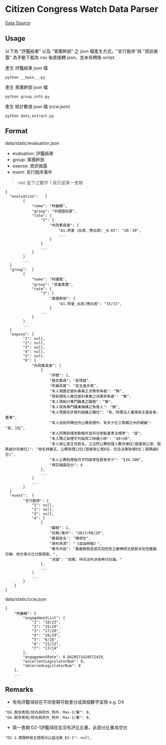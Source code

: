 # Citizen Congress Watch Data Parser

[Data Source](https://drive.google.com/drive/folders/1Mxch7psIix_tItg2M0PbkWcE0ywU-DWy)

## Usage

以下為 "評鑑結果" 以及 "黨團幹部" 之 json 檔產生方式，"言行脫序"與 "資訊揭露" 為手動下載為 csv 後直接轉 json，並未有轉換 script


產生 評鑑結果 json 檔
```lan=shell
python __main__.py
```

產生 黨團幹部 json 檔
```lan=shell
python group_info.py
```

產生 統計數值 json 檔 (ccw.json)
```lan=shell
python data_extract.py
```

## Format

data/static/evaluation.json

- evaluation: 評鑑結果
- group: 黨團幹部
- expose: 資訊揭露
- event: 言行脫序事件

> rate 底下之數字 1 表示是第一會期

```lan=json
{
  "evaluation":   [
        {
            "name": "林麗蟬",
            "group": "中國國民黨",
            "rate": {
                "1": {
                    "內政委員會": {
                        "A1.院會（出席／應出席）_0.03": "20／20",
                        ...
                    }
                }
                ...
            }
        }
        ...
  ]
  "group":  [
        {
            "name": "柯建銘",
            "group": "民進黨團",
            "rate": {
                "3": {
                    "黨團幹部": {
                        "A1.院會_出席/應出席": "15/15",
                    }
                ...
            }
        }
        ...
  ]
  "expose": {
        "1": null,
        "2": null,
        "3": null,
        "4": null,
        "5": null,
        "6": {
            "內政委員會": [
                {
                    "序號": 1,
                    "題目委員": "吳琪銘",
                    "所屬政黨": "民主進步黨",
                    "本人現擔任營利事業之決策參與者": "無",
                    "現有關係人擔任營利事業之決策參與者": "無",
                    "本人現執行專門職業之職務": "無",
                    "本人現為專門職業機構之負責人": "無",
                    "本人現擔任非營利組織之職位": "有，財團法人臺灣民主基金會，董事",
                    "本人目前所聘任的公費助理中，有多少位三等親之內的親屬": "有，1位",
                    "本人所聘助理勞動條件皆符合勞動基準法標準": "是",
                    "本人聘之助理平均每周工時幾小時": "40小時",
                    "本人辦公室主任姓名，立法院公費助理人數共幾位(國會辦公室、服務處分別幾位)": "姓名林麗玉，公費助理12位(國會辦公室6位，包含法案助理6位；服務處6位)",
                    "本人公費助理每月平均經常性薪資多少": "$34,300",
                    "資訊揭露加分": 6
                },
                ...
            ]
            ...
        }
  }
  "event":  {
        "言行脫序": {
            "1": null,
            "2": null,
            "3": null,
            "4": [
                {
                    "編號": 1,
                    "日期/事件": "2017/09/20",
                    "委員姓名": "陳明文",
                    "資料來源": "《自由時報》",
                    "事件內容": "嘉義縣縣長張花冠控告立委陳明文搭肩涉及性騷擾、恐嚇，檢方表示已分案調查。",
                    "決議": "成案，待司法判決後再行討論。"
                },
                ...
            ]
            ...
        }
    }
}
```

data/static/ccw.json

```
{
    "林麗蟬": {
        "engagementList": {
            "1": "18/23",
            "2": "25/29",
            "3": "17/20",
            "4": "28/29",
            "5": "6/10",
            "6": "21/22",
            "7": "17/19"
        },
        "engagementRate": 0.8428571428571429,
        "excellentLegislatorNum": 0,
        "observedLegislatorNum": 0
    },
    ...
```

## Remarks

- 有些評鑑項目在不同會期可能會分成兩個數字呈現
e.g. D4
```
"D4.脫序表現/院內與院外_院內：Max-2/筆": 0,
"D4.脫序表現/院內與院外_院外：Max-1/筆": 0,
```

- 第一會期 D2-1評鑑項目並沒有評比比重，此部分比重為空白
```
"D2-1.黨團幹部主提陽光公益法案_D2-1": null,
```
